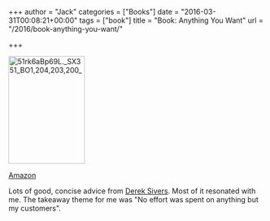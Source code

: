 +++
author = "Jack"
categories = ["Books"]
date = "2016-03-31T00:08:21+00:00"
tags = ["book"]
title = "Book: Anything You Want"
url = "/2016/book-anything-you-want/"

+++

<img class="alignnone wp-image-5036" src="/img/2016/03/51rk6aBp69L._SX351_BO1204203200_.jpg" alt="51rk6aBp69L._SX351_BO1,204,203,200_" width="150" height="212" />

[Amazon][1]

Lots of good, concise advice from [Derek Sivers][2]. Most of it resonated with me. The takeaway theme for me was "No effort was spent on anything but my customers".

&nbsp;

 [1]: http://www.amazon.com/Anything-You-Want-Lessons-Entrepreneur/dp/1591848261/ref=sr_1_1?ie=UTF8&qid=1459382749&sr=8-1&keywords=anything+you+want
 [2]: https://sivers.org